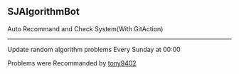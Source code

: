 ## SJAlgorithmBot ##   
Auto Recommand and Check System(With GitAction)   
**********************************************************************
Update random algorithm problems Every Sunday at 00:00   
   
Problems were Recommanded by [tony9402](https://github.com/tony9402/baekjoon/blob/main/picked.md)
